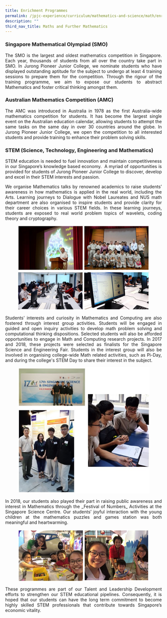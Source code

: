```yaml
---
title: Enrichment Programmes
permalink: /jpjc-experience/curriculum/mathematics-and-science/math/enrichment-programmes/
description: ""
third_nav_title: Maths and Further Mathematics
---
```


<h3><strong>Singapore Mathematical Olympiad (SMO)</strong></h3>
<div align=justify>
<p>
The SMO is the largest and oldest mathematics competition in Singapore. Each year, thousands of students from all over the country take part in SMO. In Jurong Pioneer Junior College, we nominate students who have displayed outstanding aptitude for the subject to undergo at least 4 training sessions to prepare them for the competition. Through the rigour of the training programme, we aim to expose our students to abstract Mathematics and foster critical thinking amongst them.
</p>

<h3><strong>Australian Mathematics Competition (AMC)</strong></h3>
<p>
The AMC was introduced in Australia in 1978 as the first Australia-wide mathematics competition for students. It has become the largest single event on the Australian education calendar, allowing students to attempt the same tasks on the same day in over 30 countries around the globe. In Jurong Pioneer Junior College, we open the competition to all interested students and provide training to enhance their problem solving skills.</p>

<h3><strong>STEM (Science, Technology, Engineering and Mathematics)</strong></h3>
<p>
STEM education is needed to fuel innovation and maintain competitiveness in our Singapore’s knowledge based economy.  A myriad of opportunities is provided for students of Jurong Pioneer Junior College to discover, develop and excel in their STEM interests and passion.</p>

<p>
We organise Mathematics talks by renowned academics to raise students’ awareness in how mathematics is applied in the real world, including the Arts. Learning journeys to Dialogue with Nobel Laureates and NUS math department are also organised to inspire students and provide clarity for their career choices in various STEM fields. In these learning journeys, students are exposed to real world problem topics of wavelets, coding theory and cryptography.
</p>

<figure>
<img src="/images/Maths%201.jpg">
<img src="/images/Maths%202.jpg"></figure>

<p>
Students’ interests and curiosity in Mathematics and Computing are also fostered through interest group activities. Students will be engaged in guided and open inquiry activities to develop math problem solving and computational thinking dispositions. Selected students will also be afforded opportunities to engage in Math and Computing research projects. In 2017 and 2018, these projects were selected as finalists for the Singapore Science and Engineering Fair. Students in the interest group will also be involved in organising college-wide Math related activities, such as Pi-Day, and during the college's STEM Day to share their interest in the subject.
</p>

<figure>
<img src="/images/Maths3.jpg"></figure>

<p>
In 2018, our students also played their part in raising public awareness and interest in Mathematics through the _Festival of Numbers_ Activities at the Singapore Science Centre. Our students’ joyful interaction with the young children at the mathematics puzzles and games station was both meaningful and heartwarming.</p>

<figure>
<img src="/images/Maths%204.jpg"></figure>
<p>
These programmes are part of our Talent and Leadership Development efforts to strengthen our STEM educational pipelines. Consequently, it is hoped that our students can have the long term commitment to become highly skilled STEM professionals that contribute towards Singapore’s economic vitality.</p>